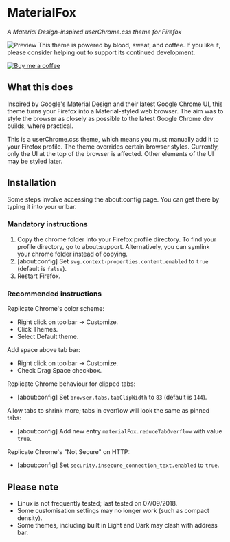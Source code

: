 # MaterialFox
*A Material Design-inspired userChrome.css theme for Firefox*

![Preview](https://user-images.githubusercontent.com/5405629/45172944-21d91900-b24a-11e8-8bc5-03814121b0de.png)
This theme is powered by blood, sweat, and coffee. If you like it, please consider helping out to support its continued development.

[![Buy me a coffee](https://svgshare.com/i/8Yd.svg)](https://www.buymeacoffee.com/n4ho5QX2l)

## What this does
Inspired by Google's Material Design and their latest Google Chrome UI, this theme turns your Firefox into a Material-styled web browser. The aim was to style the browser as closely as possible to the latest Google Chrome dev builds, where practical.

This is a userChrome.css theme, which means you must manually add it to your Firefox profile. The theme overrides certain browser styles. Currently, only the UI at the top of the browser is affected. Other elements of the UI may be styled later.

## Installation
Some steps involve accessing the about:config page. You can get there by typing it into your urlbar.

### Mandatory instructions
1. Copy the chrome folder into your Firefox profile directory. To find your profile directory, go to about:support. Alternatively, you can symlink your chrome folder instead of copying.
2. [about:config] Set ```svg.context-properties.content.enabled``` to ```true``` (default is ```false```).
3. Restart Firefox.

### Recommended instructions
Replicate Chrome's color scheme:
* Right click on toolbar -> Customize.
* Click Themes.
* Select Default theme.

Add space above tab bar:
* Right click on toolbar -> Customize.
* Check Drag Space checkbox.

Replicate Chrome behaviour for clipped tabs:
* [about:config] Set ```browser.tabs.tabClipWidth``` to ```83``` (default is ```144```).

Allow tabs to shrink more; tabs in overflow will look the same as pinned tabs:
* [about:config] Add new entry ```materialFox.reduceTabOverflow``` with value ```true```.

Replicate Chrome's "Not Secure" on HTTP:
* [about:config] Set ```security.insecure_connection_text.enabled``` to ```true```.

## Please note
* Linux is not frequently tested; last tested on 07/09/2018.
* Some customisation settings may no longer work (such as compact density).
* Some themes, including built in Light and Dark may clash with address bar.
